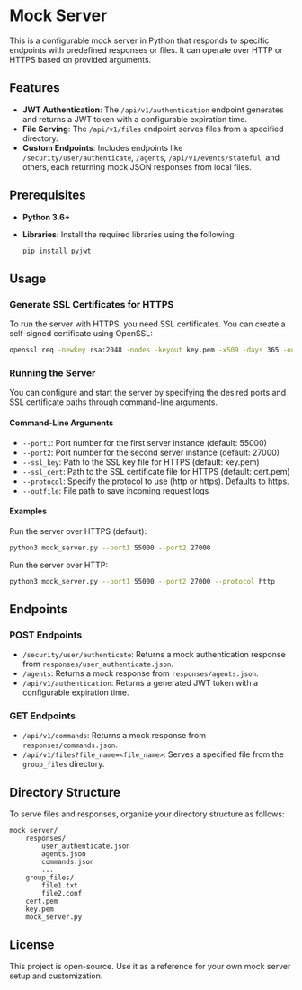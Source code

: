 # Mock Server

This is a configurable mock server in Python that responds to specific endpoints with predefined responses or files. It can operate over HTTP or HTTPS based on provided arguments.

## Features

- **JWT Authentication**: The `/api/v1/authentication` endpoint generates and returns a JWT token with a configurable expiration time.
- **File Serving**: The `/api/v1/files` endpoint serves files from a specified directory.
- **Custom Endpoints**: Includes endpoints like `/security/user/authenticate`, `/agents`, `/api/v1/events/stateful`, and others, each returning mock JSON responses from local files.

## Prerequisites

- **Python 3.6+**
- **Libraries**: Install the required libraries using the following:

  ```bash
  pip install pyjwt
  ```

## Usage
### Generate SSL Certificates for HTTPS
To run the server with HTTPS, you need SSL certificates. You can create a self-signed certificate using OpenSSL:

```bash
openssl req -newkey rsa:2048 -nodes -keyout key.pem -x509 -days 365 -out cert.pem
```

### Running the Server
You can configure and start the server by specifying the desired ports and SSL certificate paths through command-line arguments.

#### Command-Line Arguments
 - `--port1`: Port number for the first server instance (default: 55000)
 - `--port2`: Port number for the second server instance (default: 27000)
 - `--ssl_key`: Path to the SSL key file for HTTPS (default: key.pem)
 - `--ssl_cert`: Path to the SSL certificate file for HTTPS (default: cert.pem)
 - `--protocol`: Specify the protocol to use (http or https). Defaults to https.
 - `--outfile`: File path to save incoming request logs

#### Examples
Run the server over HTTPS (default):

```bash
python3 mock_server.py --port1 55000 --port2 27000
```

Run the server over HTTP:

```bash
python3 mock_server.py --port1 55000 --port2 27000 --protocol http
```

## Endpoints

### POST Endpoints
 - `/security/user/authenticate`: Returns a mock authentication response from `responses/user_authenticate.json`.
 - `/agents`: Returns a mock response from `responses/agents.json`.
 - `/api/v1/authentication`: Returns a generated JWT token with a configurable expiration time.

### GET Endpoints
 - `/api/v1/commands`: Returns a mock response from `responses/commands.json`.
 - `/api/v1/files?file_name=<file_name>`: Serves a specified file from the `group_files` directory.

## Directory Structure
To serve files and responses, organize your directory structure as follows:

```
mock_server/
    responses/
        user_authenticate.json
        agents.json
        commands.json
        ...
    group_files/
        file1.txt
        file2.conf
    cert.pem
    key.pem
    mock_server.py
```
## License
This project is open-source. Use it as a reference for your own mock server setup and customization.

